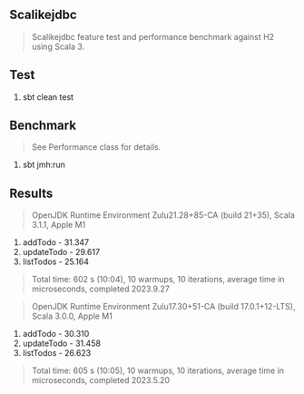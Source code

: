 Scalikejdbc
-----------
>Scalikejdbc feature test and performance benchmark against H2 using Scala 3.

Test
----
1. sbt clean test

Benchmark
---------
>See Performance class for details.
1. sbt jmh:run

Results
-------
>OpenJDK Runtime Environment Zulu21.28+85-CA (build 21+35), Scala 3.1.1, Apple M1
1. addTodo - 31.347
2. updateTodo - 29.617
3. listTodos - 25.164
>Total time: 602 s (10:04), 10 warmups, 10 iterations, average time in microseconds, completed 2023.9.27

>OpenJDK Runtime Environment Zulu17.30+51-CA (build 17.0.1+12-LTS), Scala 3.0.0, Apple M1
1. addTodo - 30.310
2. updateTodo - 31.458
3. listTodos - 26.623
>Total time: 605 s (10:05), 10 warmups, 10 iterations, average time in microseconds, completed 2023.5.20
